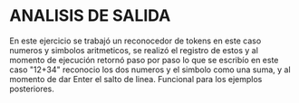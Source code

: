 # ANALISIS DE SALIDA
En este ejercicio se trabajó un reconocedor de tokens en este caso numeros y simbolos aritmeticos, se realizó el registro de estos y al momento de ejecución retornó paso por paso lo que
se escribío en este caso "12+34" reconocio los dos numeros y el simbolo como una suma, y al momento de dar Enter el salto de linea. Funcional para los ejemplos posteriores.
